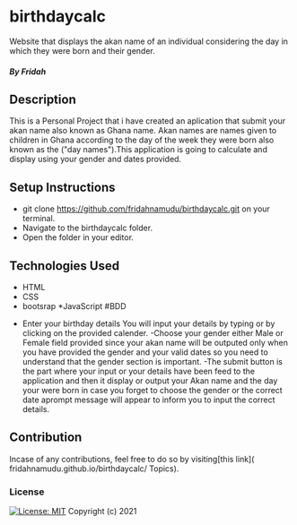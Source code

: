 # birthdaycalc
Website that displays the akan name of an individual considering the day in which they were born and their gender.

##### By Fridah
## Description
This is a Personal Project that i have created an aplication that submit your akan name also known as Ghana name. Akan names are names given to children in Ghana according to the day of the week they were born also known as the ("day names").This application is going to calculate and display using your gender and dates provided.
              </div>  
## Setup Instructions
* git clone https://github.com/fridahnamudu/birthdaycalc.git on your terminal.
* Navigate to the birthdaycalc folder.
* Open the folder in your editor.
## Technologies Used
* HTML
* CSS
* bootsrap
*JavaScript
#BDD
- Enter your birthday details
 You will input your details by typing or by clicking on the provided calender.
 -Choose your gender either Male or Female field provided since your akan name will be outputed only when you have provided the gender and your valid dates so you need to understand that the gender section is important.
 -The submit button is the part where your input or your details have been feed to the application and then it display or output your Akan name and the day your were born in case you forget to choose the gender or the correct date aprompt message will appear to inform you to input the correct details.
## Contribution
Incase of any contributions, feel free to do so by visiting[this link]( fridahnamudu.github.io/birthdaycalc/
Topics).
### License
[![License: MIT](https://img.shields.io/badge/License-MIT-yellow.svg)](https://opensource.org/licenses/MIT)
Copyright (c) 2021
